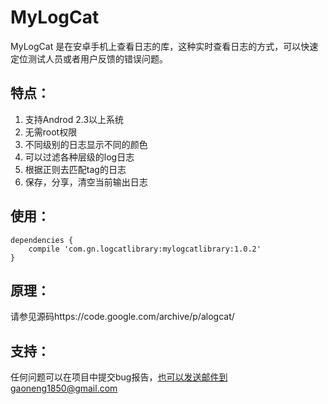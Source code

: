 MyLogCat
======
MyLogCat 是在安卓手机上查看日志的库，这种实时查看日志的方式，可以快速定位测试人员或者用户反馈的错误问题。
    
## 特点：
  1. 支持Androd 2.3以上系统
  2. 无需root权限
  3. 不同级别的日志显示不同的颜色
  4. 可以过滤各种层级的log日志
  5. 根据正则去匹配tag的日志
  6. 保存，分享，清空当前输出日志
    
## 使用：
```
dependencies {
    compile 'com.gn.logcatlibrary:mylogcatlibrary:1.0.2'
}
```

## 原理：
    
 请参见源码https://code.google.com/archive/p/alogcat/


## 支持：
 任何问题可以在项目中提交bug报告，也可以发送邮件到gaoneng1850@gmail.com
	
